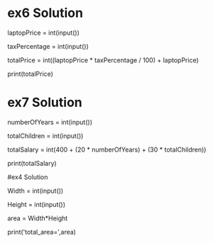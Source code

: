 # ex6 Solution

laptopPrice = int(input())

taxPercentage = int(input())

totalPrice = int((laptopPrice * taxPercentage / 100) + laptopPrice)

print(totalPrice)



# ex7 Solution

numberOfYears = int(input())

totalChildren = int(input())

totalSalary = int(400 + (20 * numberOfYears) + (30 * totalChildren))

print(totalSalary)

#ex4 Solution

Width = int(input())

Height = int(input())

area = Width*Height

print('total_area=',area)